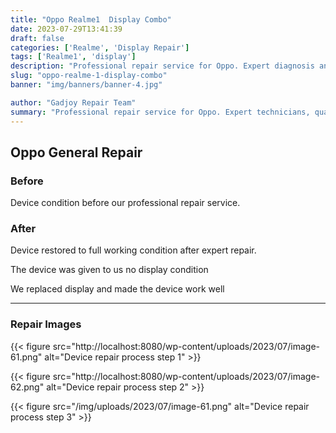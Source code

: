 ```yaml
---
title: "Oppo Realme1  Display Combo"
date: 2023-07-29T13:41:39
draft: false
categories: ['Realme', 'Display Repair']
tags: ['Realme1', 'display']
description: "Professional repair service for Oppo. Expert diagnosis and quality repairs in Bangalore."
slug: "oppo-realme-1-display-combo"
banner: "img/banners/banner-4.jpg"

author: "Gadjoy Repair Team"
summary: "Professional repair service for Oppo. Expert technicians, quality parts, warranty included."
---
```


## Oppo General Repair

### Before

Device condition before our professional repair service.

### After

Device restored to full working condition after expert repair.

The device was given to us no display condition

We replaced display and made the device work well

---

### Repair Images

{{< figure src="http://localhost:8080/wp-content/uploads/2023/07/image-61.png" alt="Device repair process step 1" >}}

{{< figure src="http://localhost:8080/wp-content/uploads/2023/07/image-62.png" alt="Device repair process step 2" >}}

{{< figure src="/img/uploads/2023/07/image-61.png" alt="Device repair process step 3" >}}

